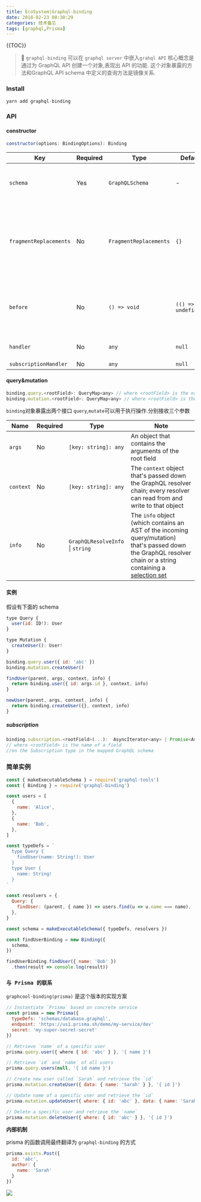 ```yaml
---
title: EcoSystem|Graphql-binding
date: 2018-02-23 08:30:29
categories: 技术备忘
tags: [graphql,Prisma]
---
```


{{TOC}}

>🔗 `graphql-binding` 可以在 `graphql server` 中嵌入`grahql API`
核心概念是通过为 GraphQL API 创建一个对象,表现出 API 的功能. 这个对象暴露的方法和GraphQL API schema 中定义的查询方法是镜像关系.

### Install

```js
yarn add graphql-binding
```

### API
#### constructor

```js
constructor(options: BindingOptions): Binding
```

| Key | Required |  Type | Default | Note |
| ---  | --- | --- | --- | --- |
| `schema` | Yes | `GraphQLSchema` |  - | The executable [GraphQL schema](https://blog.graph.cool/ac5e2950214e) for binding  |
| `fragmentReplacements` | No | `FragmentReplacements` |  `{}` | A list of GraphQL fragment definitions, specifying fields that are required for the resolver to function correctly |
| `before` | No | `() => void` |  `(() => undefined)` | A function that will be executed before a query/mutation is sent to the GraphQL API |
| `handler` | No | `any` |  `null` | The [`handler`](https://developer.mozilla.org/en-US/docs/Web/JavaScript/Reference/Global_Objects/Proxy/handler) object from [JS Proxy](https://developer.mozilla.org/en-US/docs/Web/JavaScript/Reference/Global_Objects/Proxy) |
| `subscriptionHandler` | No | `any` |  `null` | ... |


#### query&mutation

```js
binding.query.<rootField>: QueryMap<any> // where <rootField> is the name of a field on the Query type in the mapped GraphQL schema
binding.mutation.<rootField>: QueryMap<any> // where <rootField> is the name of a field on the Mutation type in the mapped GraphQL schema
```

`binding`对象暴露出两个接口 `query`,`mutate`可以用于执行操作.分别接收三个参数

 Name | Required |  Type | Note |
| ---  | --- | --- | --- |
| `args` | No | `[key: string]: any` |  An object that contains the arguments of the root field |
| `context` | No | `[key: string]: any` |  The `context` object that's passed down the GraphQL resolver chain; every resolver can read from and write to that object |
| `info` | No | `GraphQLResolveInfo` &#124; `string` |  The `info` object (which contains an AST of the incoming query/mutation) that's passed down the GraphQL resolver chain or a string containing a [selection set](https://medium.com/front-end-developers/graphql-selection-sets-d588f6782e90) |

#### 实例
假设有下面的 schema

```js
type Query {
  user(id: ID!): User
}

type Mutation {
  createUser(): User!
}
```

```js
binding.query.user({ id: 'abc' })
binding.mutation.createUser()
```

```js
findUser(parent, args, context, info) {
  return binding.user({ id: args.id }, context, info)
}

newUser(parent, args, context, info) {
  return binding.createUser({}, context, info)
}
```

##### subscription
```js
binding.subscription.<rootField>(...):  AsyncIterator<any> | Promise<AsyncIterator<any>> 
// where <rootField> is the name of a field 
//on the Subscription type in the mapped GraphQL schema
```

### 简单实例

```js
const { makeExecutableSchema } = require('graphql-tools')
const { Binding } = require('graphql-binding')

const users = [
  {
    name: 'Alice',
  },
  {
    name: 'Bob',
  },
]

const typeDefs = `
  type Query {
    findUser(name: String!): User
  }
  type User {
    name: String!
  }
`

const resolvers = {
  Query: {
    findUser: (parent, { name }) => users.find(u => u.name === name),
  },
}

const schema = makeExecutableSchema({ typeDefs, resolvers })

const findUserBinding = new Binding({
  schema,
})

findUserBinding.findUser({ name: 'Bob' })
  .then(result => console.log(result))
```

### `与 Prisma 的联系`

`graphcool-binding(prisma)` 是这个版本的实现方案

```js
// Instantiate `Prisma` based on concrete service
const prisma = new Prisma({
  typeDefs: 'schemas/database.graphql',
  endpoint: 'https://us1.prisma.sh/demo/my-service/dev'
  secret: 'my-super-secret-secret'
})

// Retrieve `name` of a specific user
prisma.query.user({ where { id: 'abc' } }, '{ name }')

// Retrieve `id` and `name` of all users
prisma.query.users(null, '{ id name }')

// Create new user called `Sarah` and retrieve the `id`
prisma.mutation.createUser({ data: { name: 'Sarah' } }, '{ id }')

// Update name of a specific user and retrieve the `id`
prisma.mutation.updateUser({ where: { id: 'abc' }, data: { name: 'Sarah' } }, '{ id }')

// Delete a specific user and retrieve the `name`
prisma.mutation.deleteUser({ where: { id: 'abc' } }, '{ id }')
```


**内部机制**

prisma 的函数调用最终翻译为 `graphql-binding` 的方式

```js
prisma.exists.Post({
  id: 'abc',
  author: {
    name: 'Sarah'
  }
})
```

![](https://ws4.sinaimg.cn/large/006tNc79gy1foq4q30ngvj30jx05o0sr.jpg)